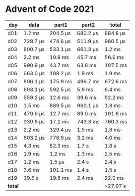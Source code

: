 # Advent of Code 2021

| day |  data     | part1    | part2    | total    |
|-----|-----------|----------|----------|----------|
| d01 |  1.2 ms   | 204.5 µs | 680.2 µs | 884.8 µs |
| d02 |  728.7 µs | 474.6 µs | 511.9 µs | 986.5 µs |
| d03 |  800.7 µs | 533.1 µs | 661.3 µs | 1.2 ms   |
| d04 |  2.2 ms   | 10.9 ms  | 45.7 ms  | 56.6 ms  |
| d05 |  990.9 µs | 43.7 ms  | 63.8 ms  | 107.5 ms |
| d06 |  663.0 µs | 188.2 µs | 1.8 ms   | 1.9 ms   |
| d07 |  806.1 µs | 175.9 ms | 496.7 ms | 672.6 ms |
| d08 |  603.1 µs | 592.5 µs | 5.8 ms   | 6.4 ms   |
| d09 |  559.2 µs | 12.6 ms  | 39.6 ms  | 52.2 ms  |
| d10 |  1.5 ms   | 889.5 µs | 960.1 µs | 1.8 ms   |
| d11 |  479.6 µs | 12.7 ms  | 89.0 ms  | 101.8 ms |
| d12 |  939.8 µs | 17.1 ms  | 743.3 ms | 760.3 ms |
| d13 |  2.2 ms   | 329.4 µs | 1.5 ms   | 1.8 ms   |
| d14 |  803.2 µs | 778.9 µs | 3.2 ms   | 4.0 ms   |
| d15 |  4.3 ms   | 52.3 ms  | 1.7 s    | 1.8 s    |
| d16 |  1.9 ms   | 1.2 ms   | 1.3 ms   | 2.5 ms   |
| d17 |  1.2 ms   | 1.5 µs   | 2.4 s    | 2.4 s    |
| d18 |  3.6 ms   | 101.1 ms | 1.4 s    | 1.5 s    |
| d19 |  19.6 s   | 19.6 ms  | 2.4 ms   | 22.0 ms  |
| **total** |     |          |          | ~27.07 s |
